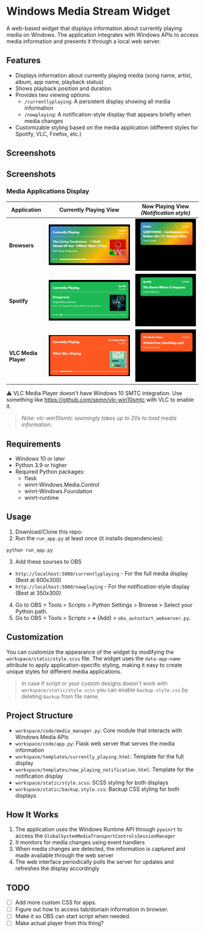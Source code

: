 # Windows Media Stream Widget

A web-based widget that displays information about currently playing media on Windows. The application integrates with Windows APIs to access media information and presents it through a local web server.

## Features

- Displays information about currently playing media (song name, artist, album, app name, playback status)
- Shows playback position and duration
- Provides two viewing options:
  - `/currentlyplaying`: A persistent display showing all media information
  - `/nowplaying`: A notification-style display that appears briefly when media changes
- Customizable styling based on the media application (different styles for Spotify, VLC, Firefox, etc.)

## Screenshots
## Screenshots

### Media Applications Display

| Application | Currently Playing View | Now Playing View *(Notification style)* |
|-------------|------------------------|-----------------|
| **Browsers** | ![Browser Media](screenshots/current_browser.png) | ![Browser Media Notification](screenshots/now_browser.png) |
| **Spotify** | ![Spotify](screenshots/current_spotify.png) | ![Spotify Notification](screenshots/now_spotify.png) |
| **VLC Media Player** | ![VLC Player](screenshots/current_vlc.png) | ![VLC Player Notification](screenshots/now_vlc.png) |

⚠ VLC Media Player doesn't have Windows 10 SMTC integration. Use something like https://github.com/spmn/vlc-win10smtc with VLC to enable it.
> *Note: vlc-win10smtc seemingly takes up to 20s to load media information.*

## Requirements

- Windows 10 or later
- Python 3.9 or higher
- Required Python packages:
  - flask
  - winrt-Windows.Media.Control
  - winrt-Windows.Foundation
  - winrt-runtime

## Usage
1. Download/Clone this repo:
2. Run the `run_app.py` at least once (it installs dependencies):
```
python run_app.py
```
3. Add these sourses to OBS
- `http://localhost:5000/currentlyplaying` - For the full media display (Best at 600x300)
- `http://localhost:5000/nowplaying` - For the notification-style display (Best at 350x300)
4. Go to OBS > Tools > Scripts > Python Settings > Browse > Select your Python path.
5. Go to OBS > Tools > Scripts > **+** (Add) > `obs_autostart_webserver.py`.

## Customization

You can customize the appearance of the widget by modifying the `workspace/static/style.scss` file. The widget uses the `data-app-name` attribute to apply application-specific styling, making it easy to create unique styles for different media applications.

> In case if script or your custom designs doesn't work with `workspace/static/style.scss` you can enable `backup.style.css` by deleting `backup` from file name. 

## Project Structure

- `workspace/code/media_manager.py`: Core module that interacts with Windows Media APIs
- `workspace/code/app.py`: Flask web server that serves the media information
- `workspace/templates/currently_playing.html`: Template for the full display
- `workspace/templates/now_playing_notification.html`: Template for the notification display
- `workspace/static/style.scss`: SCSS styling for both displays
- `workspace/static/backup.style.css`: Backup CSS styling for both displays

## How It Works

1. The application uses the Windows Runtime API through `pywinrt` to access the `GlobalSystemMediaTransportControlsSessionManager`
2. It monitors for media changes using event handlers
3. When media changes are detected, the information is captured and made available through the web server
4. The web interface periodically polls the server for updates and refreshes the display accordingly

## TODO

- [ ] Add more custom CSS for apps.
- [ ] Figure out how to access tab/domain information in browser.
- [ ] Make it so OBS can start script when needed.
- [ ] Make actual player from this thing?

